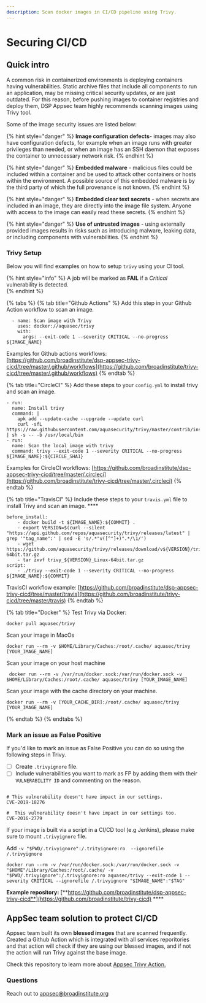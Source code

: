 ```yaml
---
description: Scan docker images in CI/CD pipeline using Trivy.
---
```


# Securing CI/CD

## Quick intro

A common risk in containerized environments is deploying containers having vulnerabilities. Static archive files that include all components to run an application, may be missing critical security updates, or are just outdated. For this reason, before pushing images to container registries and deploy them, DSP Appsec team highly recommends scanning images using Trivy tool.  

Some of the image security issues are listed below:

{% hint style="danger" %}
**Image configuration defects**-  images may also have configuration defects, for example when an image runs with greater privileges than needed, or when an image has an SSH daemon that exposes the container to unnecessary network risk. 
{% endhint %}

{% hint style="danger" %}
**Embedded malware** - malicious files could be included within a container and be used to attack other containers or hosts within the environment. A possible source of this embedded malware is by the third party of which the full provenance is not known. 
{% endhint %}

{% hint style="danger" %}
**Embedded clear text secrets** - when secrets are included in an image, they are directly into the image file system. Anyone with access to the image can easily read these secrets. 
{% endhint %}

{% hint style="danger" %}
**Use of untrusted images** - using externally provided images results in risks such as introducing malware, leaking data, or including components with vulnerabilities.
{% endhint %}

### Trivy Setup

Below you will find examples on how to setup `trivy` using your CI tool. 

{% hint style="info" %}
A job will be marked as **FAIL** if a _Critical_ vulnerability is detected.   
{% endhint %}

{% tabs %}
{% tab title="Github Actions" %}
Add this step in your Github Action workflow to scan an image. 

```text
  - name: Scan image with Trivy
    uses: docker://aquasec/trivy
    with:
      args: --exit-code 1 --severity CRITICAL --no-progress ${IMAGE_NAME}
```

Examples for Github actions workflows: [https://github.com/broadinstitute/dsp-appsec-trivy-cicd/tree/master/.github/workflows](https://github.com/broadinstitute/trivy-cicd/tree/master/.github/workflows) 
{% endtab %}

{% tab title="CircleCI" %}
Add these steps to your `config.yml` to install trivy and scan an image. 

```text
- run:
  name: Install trivy
  command: |
    apk add --update-cache --upgrade --update curl
    curl -sfL https://raw.githubusercontent.com/aquasecurity/trivy/master/contrib/install.sh | sh -s -- -b /usr/local/bin
- run:
  name: Scan the local image with trivy 
  command: trivy --exit-code 1 --severity CRITICAL --no-progress ${IMAGE_NAME}:${CIRCLE_SHA1}
```

Examples for CircleCI workflows: [https://github.com/broadinstitute/dsp-appsec-trivy-cicd/tree/master/.circleci](https://github.com/broadinstitute/trivy-cicd/tree/master/.circleci)
{% endtab %}

{% tab title="TravisCI" %}
Include these steps to your `travis.yml` file to install Trivy and scan an image. ****

```text
before_install:
    - docker build -t ${IMAGE_NAME}:${COMMIT} .
    - export VERSION=$(curl --silent "https://api.github.com/repos/aquasecurity/trivy/releases/latest" | grep '"tag_name":' | sed -E 's/.*"v([^"]+)".*/\1/')
    - wget https://github.com/aquasecurity/trivy/releases/download/v${VERSION}/trivy_${VERSION}_Linux-64bit.tar.gz
    - tar zxvf trivy_${VERSION}_Linux-64bit.tar.gz
script:
    - ./trivy --exit-code 1 --severity CRITICAL --no-progress ${IMAGE_NAME}:${COMMIT}
```

TravisCI workflow example: [https://github.com/broadinstitute/dsp-appsec-trivy-cicd/tree/master/travis](https://github.com/broadinstitute/trivy-cicd/tree/master/travis)
{% endtab %}

{% tab title="Docker" %}
Test Trivy via Docker: 

```text
docker pull aquasec/trivy                                
```

Scan your image in MacOs

```text
docker run --rm -v $HOME/Library/Caches:/root/.cache/ aquasec/trivy [YOUR_IMAGE_NAME]
```

Scan your image on your host machine

```text
 docker run --rm -v /var/run/docker.sock:/var/run/docker.sock -v $HOME/Library/Caches:/root/.cache/ aquasec/trivy [YOUR_IMAGE_NAME]
```

Scan your image with the cache directory on your machine.

```text
docker run --rm -v [YOUR_CACHE_DIR]:/root/.cache/ aquasec/trivy [YOUR_IMAGE_NAME]
```
{% endtab %}
{% endtabs %}

### Mark an issue as False Positive

If you'd like to mark an issue as False Positive you can do so using the following steps in Trivy.

* [ ] Create `.trivyignore` file.
* [ ] Include vulnerabilities you want to mark as FP by adding them with their `VULNERABILITY ID` and commenting on the reason. 

```text

# This vulnerability doesn't have impact in our settings. 
CVE-2019-18276

#  This vulnerability doesn't have impact in our settings too.
CVE-2016-2779 

```

If your image is built via a script in a CI/CD tool \(e.g Jenkins\), please make sure to mount `.trivyignore` file.

Add  `-v "$PWD/.trivyignore":/.trityignore:ro  --ignorefile /.trivyignore`

```text
docker run --rm -v /var/run/docker.sock:/var/run/docker.sock -v "$HOME"/Library/Caches:/root/.cache/ -v "$PWD/.trivyignore":/.trivyignore:ro aquasec/trivy --exit-code 1 --severity CRITICAL --ignorefile /.trivyignore "$IMAGE_NAME":"$TAG"
```

 **Example repository:** [**https://github.com/broadinstitute/dsp-appsec-trivy-cicd**](https://github.com/broadinstitute/trivy-cicd) ****

## AppSec team solution to protect CI/CD

Appsec team built its own **blessed images** that are scanned frequently. Created a Github Action which is integrated with all services reporitories and that action will check if they are using our blessed images, and if not the action will run Trivy against the base image. 

Check this repository to learn more about [Appsec Trivy Action.](https://github.com/broadinstitute/dsp-appsec-trivy-action)

### Questions

Reach out to appsec@broadinstitute.org







